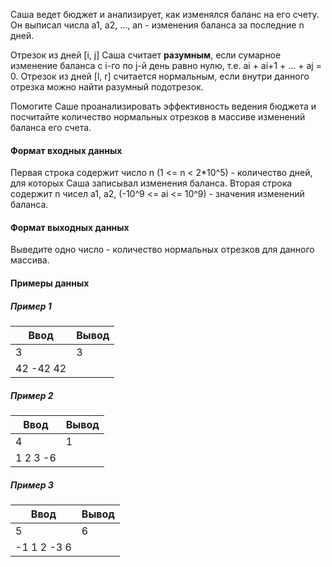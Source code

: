 Саша ведет бюджет и анализирует, как изменялся баланс на его счету. Он выписал числа а1, a2, ..., an - изменения баланса за последние n дней.

Отрезок из дней [і, j] Саша считает **разумным**, если сумарное изменение баланса с і-го по j-й день равно нулю, т.е. ai + ai+1 + ... + aj = 0. Отрезок из дней [l, r] считается нормальным, если внутри данного отрезка можно найти разумный подотрезок.

Помогите Саше проанализировать эффективность ведения бюджета и посчитайте количество нормальных отрезков в массиве изменений баланса его счета.

#### Формат входных данных

Первая строка содержит число n (1 <= n < 2*10^5) - количество дней, для которых Саша записывал изменения баланса. Вторая строка содержит n чисел а1, a2, (-10^9 <= ai <= 10^9) - значения изменений баланса.

#### Формат выходных данных

Выведите одно число - количество нормальных отрезков для данного массива.

#### Примеры данных

##### Пример 1


| Ввод  | Вывод |
| --------- | ---------- |
| 3         | 3          |
| 42 -42 42 |            |

##### Пример 2


| Ввод | Вывод |
| -------- | ---------- |
| 4        | 1          |
| 1 2 3 -6 |            |

##### Пример 3


| Ввод    | Вывод |
| ----------- | ---------- |
| 5           | 6          |
| -1 1 2 -3 6 |            |
